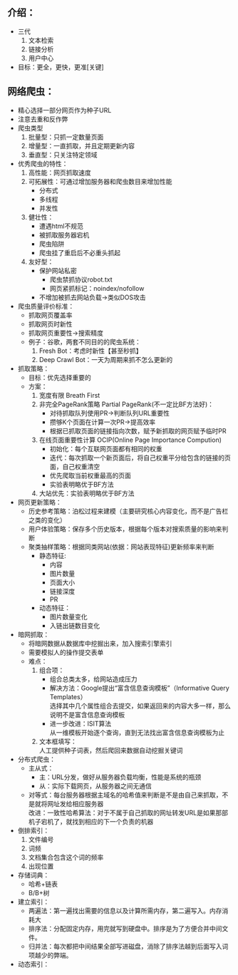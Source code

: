 ## 介绍： 
* 三代
	1. 文本检索
	2. 链接分析
    3. 用户中心
* 目标：更全，更快，更准[关键]

## 网络爬虫：
* 精心选择一部分网页作为种子URL
* 注意去重和反作弊
* 爬虫类型
	1. 批量型：只抓一定数量页面
    2. 增量型：一直抓取，并且定期更新内容
    3. 垂直型：只关注特定领域
* 优秀爬虫的特性：
	1. 高性能：网页抓取速度
    2. 可拓展性：可通过增加服务器和爬虫数目来增加性能 
	    * 分布式
	    * 多线程
	    * 并发性
  3. 健壮性： 
	  * 遭遇html不规范
	  * 被抓取服务器宕机
	  * 爬虫陷阱
	  * 爬虫挂了重启后不必重头抓起
  4. 友好型： 
	  * 保护网站私密
	      * 爬虫禁抓协议robot.txt
	      * 网页紧抓标记：noindex/nofollow
	  * 不增加被抓去网站负载->类似DOS攻击
* 爬虫质量评价标准：
	* 抓取网页覆盖率
	* 抓取网页时新性
	* 抓取网页重要性->搜索精度
	* 例子：谷歌，两套不同目的的爬虫系统：
	    1. Fresh Bot：考虑时新性【甚至秒抓】
	    2. Deep Crawl Bot：一天为周期来抓不怎么更新的
* 抓取策略：
	* 目标：优先选择重要的
	* 方案：
	    1. 宽度有限 Breath First
	    2. 非完全PageRank策略 Partial PageRank(不一定比BF方法好)： 
	        * 对待抓取队列使用PR->判断队列URL重要性
	        * 攒够K个页面在计算一次PR->提高效率
	        * 根据已抓取页面的链接指向次数，赋予新抓取的网页赋予临时PR
	    3. 在线页面重要性计算 OCIP(Online Page Importance Compution) 
	        * 初始化：每个互联网页面都有相同的权重
		    * 迭代：每次抓取一个新页面后，将自己权重平分给包含的链接的页面，自己权重清空
		    * 优先爬取当前权重最高的页面
		    * 实验表明略优于BF方法
	    4. 大站优先：实验表明略优于BF方法
* 网页更新策略：
	* 历史参考策略：泊松过程来建模（主要研究核心内容变化，而不是广告栏之类的变化）
	* 用户体验策略：保存多个历史版本，根据每个版本对搜索质量的影响来判断
    * 聚类抽样策略：根据同类网站(依据：网站表现特征)更新频率来判断
	    * 静态特征:
		    * 内容
		    * 图片数量
		    * 页面大小
		    * 链接深度
		    * PR
      * 动态特征：
	      * 图片数量变化
	      * 入链出链数目变化
* 暗网抓取：
	* 将暗网数据从数据库中挖掘出来，加入搜索引擎索引
	* 需要模拟人的操作提交表单
	* 难点：
	    1. 组合项： 
	        * 组合总类太多，给网站造成压力
	        * 解决方法：Google提出“富含信息查询模板”（Informative Query Templates）  
选择其中几个属性组合去提交，如果返回来的内容大多一样，那么说明不是富含信息查询模板
	        * 进一步改进：ISIT算法  
              从一维模板开始逐个查询，直到无法找出富含信息查询模板为止
	    2. 文本框填写：  
           人工提供种子词表，然后爬回来数据自动挖掘关键词
* 分布式爬虫：
	* 主从式：
		* 主：URL分发，做好从服务器负载均衡，性能是系统的瓶颈
	    * 从：实际下载网页，从服务器之间无通信
    * 对等式：每台服务器根据主域名的哈希值来判断是不是由自己来抓取，不是就将网址发给相应服务器  
改进：一致性哈希算法：对于不属于自己抓取的网址转发URL是如果那部机子宕机了，就找到相应的下一个负责的机器
* 倒排索引：
	1. 文件编号
	2. 词频
	3. 文档集合包含这个词的频率
	4. 出现位置
* 存储词典：
	* 哈希+链表
	* B/B+树
* 建立索引：
	* 两遍法：第一遍找出需要的信息以及计算所需内存，第二遍写入。内存消耗大
	* 排序法：分配固定内存，用完就写到硬盘中。排序是为了方便合并中间文件。
	* 归并法：每次都把中间结果全部写进磁盘，消除了排序法越到后面写入词项越少的弊端。
* 动态索引：


